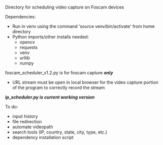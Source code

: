 Directory for scheduling video capture on Foscam devices

Dependencies: 
  - Run in venv using the command 'source venv/bin/activate' from home directory
  - Python imports/other installs needed:
      - opencv
      - requests
      - venv
      - urllib
      - numpy

foscam_scheduler_v1.2.py is for foscam capture ***only***
  - URL stream must be open in local browser for the video capture portion of the program to correctly record the stream

***ip_scheduler.py is current working version***

To do:
- input history
- file redirection
- automate videopath
- search tools (IP, country, state, city, type, etc.)
- dependency installation script
